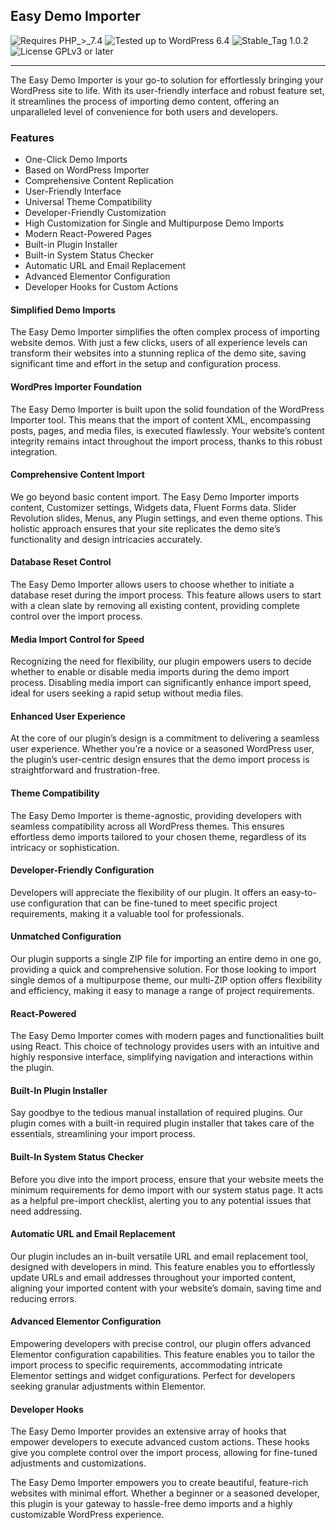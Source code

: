 ## Easy Demo Importer

![Requires PHP_>_7.4](https://img.shields.io/badge/Requires-PHP_>_7.4-2d74d5)
![Tested up to WordPress 6.4](https://img.shields.io/badge/Tested-Up_to_WordPress_6.4-2d74d5)
![Stable_Tag 1.0.2](https://img.shields.io/badge/Stable_Tag-1.0.2-2d74d5)
![License GPLv3 or later](https://img.shields.io/badge/License-GPLv3_or_later-2d74d5)

<hr />

The Easy Demo Importer is your go-to solution for effortlessly bringing your WordPress site to life. With its user-friendly interface and robust feature set, it streamlines the process of importing demo content, offering an unparalleled level of convenience for both users and developers.

### Features

-   One-Click Demo Imports
-   Based on WordPress Importer
-   Comprehensive Content Replication
-   User-Friendly Interface
-   Universal Theme Compatibility
-   Developer-Friendly Customization
-   High Customization for Single and Multipurpose Demo Imports
-   Modern React-Powered Pages
-   Built-in Plugin Installer
-   Built-in System Status Checker
-   Automatic URL and Email Replacement
-   Advanced Elementor Configuration
-   Developer Hooks for Custom Actions

#### Simplified Demo Imports

The Easy Demo Importer simplifies the often complex process of importing website demos. With just a few clicks, users of all experience levels can transform their websites into a stunning replica of the demo site, saving significant time and effort in the setup and configuration process.

#### WordPres Importer Foundation

The Easy Demo Importer is built upon the solid foundation of the WordPress Importer tool. This means that the import of content XML, encompassing posts, pages, and media files, is executed flawlessly. Your website’s content integrity remains intact throughout the import process, thanks to this robust integration.

#### Comprehensive Content Import

We go beyond basic content import. The Easy Demo Importer imports content, Customizer settings, Widgets data, Fluent Forms data. Slider Revolution slides, Menus, any Plugin settings, and even theme options. This holistic approach ensures that your site replicates the demo site’s functionality and design intricacies accurately.

#### Database Reset Control

The Easy Demo Importer allows users to choose whether to initiate a database reset during the import process. This feature allows users to start with a clean slate by removing all existing content, providing complete control over the import process.

#### Media Import Control for Speed

Recognizing the need for flexibility, our plugin empowers users to decide whether to enable or disable media imports during the demo import process. Disabling media import can significantly enhance import speed, ideal for users seeking a rapid setup without media files.

#### Enhanced User Experience

At the core of our plugin’s design is a commitment to delivering a seamless user experience. Whether you’re a novice or a seasoned WordPress user, the plugin’s user-centric design ensures that the demo import process is straightforward and frustration-free.

#### Theme Compatibility

The Easy Demo Importer is theme-agnostic, providing developers with seamless compatibility across all WordPress themes. This ensures effortless demo imports tailored to your chosen theme, regardless of its intricacy or sophistication.

#### Developer-Friendly Configuration

Developers will appreciate the flexibility of our plugin. It offers an easy-to-use configuration that can be fine-tuned to meet specific project requirements, making it a valuable tool for professionals.

#### Unmatched Configuration

Our plugin supports a single ZIP file for importing an entire demo in one go, providing a quick and comprehensive solution. For those looking to import single demos of a multipurpose theme, our multi-ZIP option offers flexibility and efficiency, making it easy to manage a range of project requirements.

#### React-Powered

The Easy Demo Importer comes with modern pages and functionalities built using React. This choice of technology provides users with an intuitive and highly responsive interface, simplifying navigation and interactions within the plugin.

#### Built-In Plugin Installer

Say goodbye to the tedious manual installation of required plugins. Our plugin comes with a built-in required plugin installer that takes care of the essentials, streamlining your import process.

#### Built-In System Status Checker

Before you dive into the import process, ensure that your website meets the minimum requirements for demo import with our system status page. It acts as a helpful pre-import checklist, alerting you to any potential issues that need addressing.

#### Automatic URL and Email Replacement

Our plugin includes an in-built versatile URL and email replacement tool, designed with developers in mind. This feature enables you to effortlessly update URLs and email addresses throughout your imported content, aligning your imported content with your website’s domain, saving time and reducing errors.

#### Advanced Elementor Configuration

Empowering developers with precise control, our plugin offers advanced Elementor configuration capabilities. This feature enables you to tailor the import process to specific requirements, accommodating intricate Elementor settings and widget configurations. Perfect for developers seeking granular adjustments within Elementor.

#### Developer Hooks

The Easy Demo Importer provides an extensive array of hooks that empower developers to execute advanced custom actions. These hooks give you complete control over the import process, allowing for fine-tuned adjustments and customizations.

The Easy Demo Importer empowers you to create beautiful, feature-rich websites with minimal effort. Whether a beginner or a seasoned developer, this plugin is your gateway to hassle-free demo imports and a highly customizable WordPress experience.
